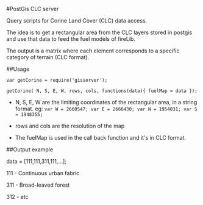 #PostGis CLC server 

Query scripts for Corine Land Cover (CLC) data access.

The idea is to get a rectangular area from the CLC layers stored in postgis and use that data to feed the fuel models of fireLib. 

The output is a matrix where each element corresponds to a specific category of terrain (CLC format).


##Usage 

`var getCorine = require('gisserver');`

`getCorine( N, S, E, W, rows, cols, functions(data){ fuelMap = data });`

* N, S, E, W are the limiting coordinates of the rectangular area, in a string format. eg: `var W = 2660547; var E = 2666430; var N = 1954031; var S = 1948355;`

* rows and cols are the resolution of the map

* The fuelMap is used in the call back function and it's in CLC format. 

##Output example

data = [111,111,311,111,...];

111 - Continuous urban fabric

311 - Broad-leaved forest

312 - etc








